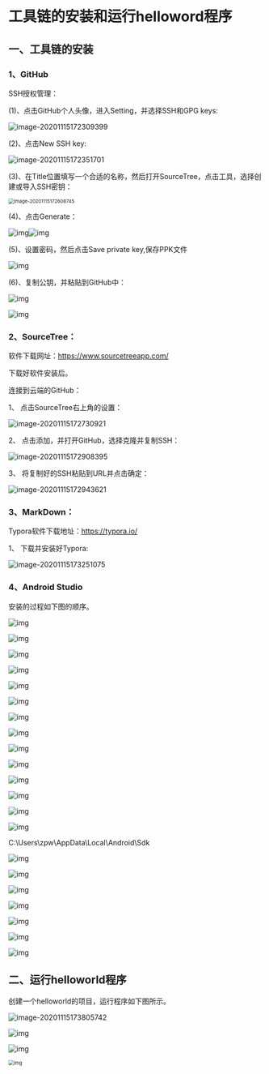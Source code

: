 # 工具链的安装和运行helloword程序

## 一、工具链的安装

### 1、GitHub

SSH授权管理：

(1)、点击GitHub个人头像，进入Setting，并选择SSH和GPG keys:

![image-20201115172309399](../image/image-20201115172309399.png) 

 

(2)、点击New SSH key:

![image-20201115172351701](../image/image-20201115172351701.png)

(3)、在Title位置填写一个合适的名称，然后打开SourceTree，点击工具，选择创建或导入SSH密钥：

<img src="../image/image-20201115172608745.png" alt="image-20201115172608745" style="zoom:67%;" />

(4)、点击Generate：

![img](../image/wps4.jpg)![img](../image/wps5.jpg) 

 

(5)、设置密码，然后点击Save private key,保存PPK文件

![img](../image/wps6.jpg) 



(6)、复制公钥，并粘贴到GitHub中：

![img](../image/wps8.jpg) 

 

![img](../image/wps9.jpg) 

### 2、SourceTree：

软件下载网址：https://www.sourcetreeapp.com/

下载好软件安装后。

连接到云端的GitHub：

1、 点击SourceTree右上角的设置：

![image-20201115172730921](../image/image-20201115172730921.png)

2、 点击添加，并打开GitHub，选择克隆并复制SSH：

![image-20201115172908395](../image/image-20201115172908395.png)

 

 

3、 将复制好的SSH粘贴到URL并点击确定：

<img src="../image/image-20201115172943621.png" alt="image-20201115172943621"  />

### 3、MarkDown：

Typora软件下载地址：https://typora.io/

1、 下载并安装好Typora:

![image-20201115173251075](../image/image-20201115173251075.png)

### 4、Android Studio

安装的过程如下图的顺序。

![img](../image/wps13.jpg) 

![img](../image/wps14.jpg) 

![img](../image/wps15.jpg) 

![img](../image/wps16.jpg) 

![img](../image/wps17.jpg) 

![img](../image/wps18.jpg) 

![img](../image/wps19.jpg) 

![img](../image/wps20.jpg) 

![img](../image/wps21.jpg) 

![img](../image/wps22.jpg) 

![img](../image/wps23.jpg) 

![img](../image/wps24.jpg) 

![img](../image/wps25.jpg) 

![img](../image/wps26.jpg) 

C:\Users\zpw\AppData\Local\Android\Sdk

![img](../image/wps27.jpg) 

![img](../image/wps28.jpg) 

![img](../image/wps29.jpg) 

![img](../image/wps30.jpg) 

![img](../image/wps31.jpg) 

![img](../image/wps35.jpg) 

![img](../image/wps36.jpg) 

## 二、运行helloworld程序

创建一个helloworld的项目，运行程序如下图所示。

 ![image-20201115173805742](../image/image-20201115173805742.png)

![img](../image/wps33.jpg) 

![img](../image/wps34.jpg) 

<img src="../image/wps37.jpg" alt="img" style="zoom:67%;" /> 

